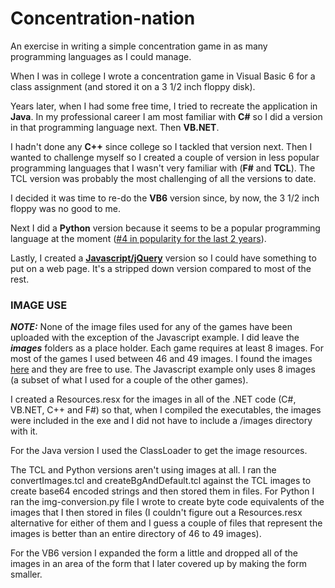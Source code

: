 # Concentration-nation
An exercise in writing a simple concentration game in as many programming languages as I could manage.

When I was in college I wrote a concentration game in Visual Basic 6 for a class assignment (and stored it on a 3 1/2 
inch floppy disk).

Years later, when I had some free time, I tried to recreate the application in **Java**. In my professional career I am most
familiar with **C#** so I did a version in that programming language next. Then **VB.NET**.

I hadn't done any **C++** since college so I tackled that version next. Then I wanted to challenge myself so I created a couple of version in less popular programming languages that I wasn't very familiar with (**F#** and **TCL**). The TCL version was probably the most challenging of all the versions to date.

I decided it was time to re-do the **VB6** version since, by now, the 3 1/2 inch floppy was no good to me. 

Next I did a **Python** version because it seems to be a popular programming language at the moment ([#4 in popularity for the last 2 years](http://spectrum.ieee.org/static/interactive-the-top-programming-languages-2015#index/2015/1/1/1/1/1/50/1/50/1/50/1/30/1/30/1/30/1/20/1/20/1/5/1/5/1/20/1/100/)).

Lastly, I created a [**Javascript/jQuery**](http://dantheman.net23.net/Concentration.html) version so I could have something to put on a web page. It's a stripped down version
compared to most of the rest.

### IMAGE USE

**_NOTE:_** None of the image files used for any of the games have been uploaded with the exception of the Javascript example.
I did leave the **_images_** folders as a place holder. Each game requires at least 8 images. For most of the games I used between 46 and 49 images. I found the images [here](http://www.iconarchive.com/artist/martin-berube.html) and they are free to use. The Javascript example only uses 8 images (a subset of what I used for a couple of the other games). 

I created a Resources.resx for the images in all of the .NET code (C#, VB.NET, C++ and F#) so that, when I compiled the executables, the images were included in the exe and I did not have to include a /images directory with it.

For the Java version I used the ClassLoader to get the image resources.

The TCL and Python versions aren't using images at all. I ran the convertImages.tcl and createBgAndDefault.tcl against the TCL images to create base64 encoded strings and then stored them in files. For Python I ran the img-conversion.py file I wrote to create byte code equivalents of the images that I then stored in files (I couldn't figure out a Resources.resx alternative for either of them and I guess a couple of files that represent the images is better than an entire directory of 46 to 49 images).

For the VB6 version I expanded the form a little and dropped all of the images in an area of the form that I later covered up by making the form smaller.

